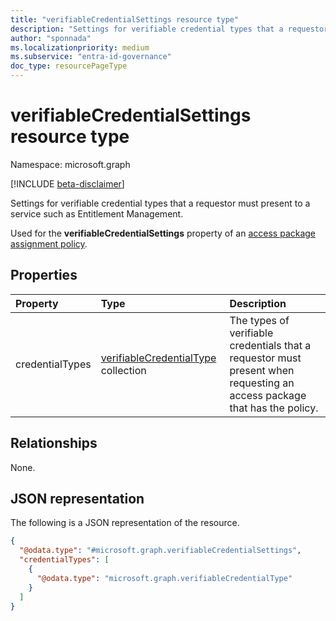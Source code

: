 ```yaml
---
title: "verifiableCredentialSettings resource type"
description: "Settings for verifiable credential types that a requestor must present to a service such as Entitlement Management."
author: "sponnada"
ms.localizationpriority: medium
ms.subservice: "entra-id-governance"
doc_type: resourcePageType
---
```


# verifiableCredentialSettings resource type

Namespace: microsoft.graph

[!INCLUDE [beta-disclaimer](../../includes/beta-disclaimer.md)]

Settings for verifiable credential types that a requestor must present to a service such as Entitlement Management.

Used for the **verifiableCredentialSettings** property of an [access package assignment policy](accesspackageassignmentpolicy.md).


## Properties
|Property|Type|Description|
|:---|:---|:---|
|credentialTypes|[verifiableCredentialType](verifiablecredentialtype.md) collection| The types of verifiable credentials that a requestor must present when requesting an access package that has the policy.|

## Relationships
None.

## JSON representation
The following is a JSON representation of the resource.
<!-- {
  "blockType": "resource",
  "@odata.type": "microsoft.graph.verifiableCredentialSettings"
}
-->
``` json
{
  "@odata.type": "#microsoft.graph.verifiableCredentialSettings",
  "credentialTypes": [
    {
      "@odata.type": "microsoft.graph.verifiableCredentialType"
    }
  ]
}
```
